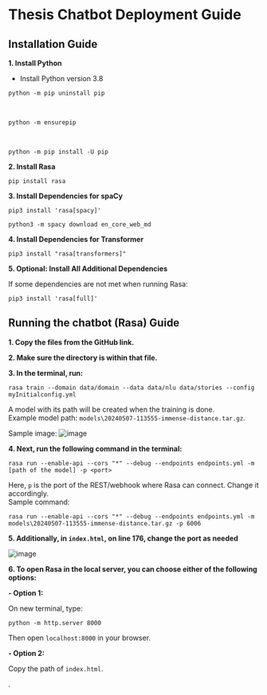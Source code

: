 # Thesis Chatbot Deployment Guide

## Installation Guide

**1. Install Python**

   - Install Python version 3.8
```   
python -m pip uninstall pip
```

<br>

```
python -m ensurepip
```

<br>

```
python -m pip install -U pip
```



**2. Install Rasa**
```
pip install rasa
```


**3. Install Dependencies for spaCy**
```
pip3 install 'rasa[spacy]'
```
```
python3 -m spacy download en_core_web_md
```


**4. Install Dependencies for Transformer**
```
pip3 install "rasa[transformers]"
```

**5. Optional: Install All Additional Dependencies**

If some dependencies are not met when running Rasa:
```
pip3 install 'rasa[full]'
```


## Running the chatbot (Rasa) Guide

**1. Copy the files from the GitHub link.**

**2. Make sure the directory is within that file.**

**3. In the terminal, run:**

```
rasa train --domain data/domain --data data/nlu data/stories --config myInitialconfig.yml
```

A model with its path will be created when the training is done. <br>
Example model path: `models\20240507-113555-immense-distance.tar.gz`.

Sample image:
![image](https://github.com/memercz/chatbot_deployment/assets/161113570/b1c0f114-fd46-430e-832c-2ce086acf586)



**4. Next, run the following command in the terminal:**

```
rasa run --enable-api --cors "*" --debug --endpoints endpoints.yml -m [path of the model] -p <port>
```
Here, `p` is the port of the REST/webhook where Rasa can connect. Change it accordingly.
<br>
Sample command:
```
rasa run --enable-api --cors "*" --debug --endpoints endpoints.yml -m models\20240507-113555-immense-distance.tar.gz -p 6006
```


**5. Additionally, in `index.html`, on line 176, change the port as needed**<br>

![image](https://github.com/memercz/chatbot_deployment/assets/161113570/21f3987f-bffc-4269-9e2d-0bfe3195b24d)


**6. To open Rasa in the local server, you can choose either of the following options:**

**- Option 1:**

   On new terminal, type:

  ```
  python -m http.server 8000
  ```

  Then open `localhost:8000` in your browser.

**- Option 2:**

  Copy the path of `index.html`.

.
